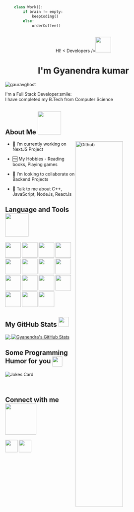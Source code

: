 ```python
    class Work():
        if brain != empty:
            keepCoding()
        else:
            orderCoffee()
        
```
<div>
<p align="center"> HI! < Developers /><img src = "https://raw.githubusercontent.com/MartinHeinz/MartinHeinz/master/wave.gif" width="50"></p>
<h1 align='center'>I'm Gyanendra kumar</h1>
</div>

<p align="left"> <img src="https://komarev.com/ghpvc/?username=gauravghost&label=Visitors&color=0e75b6&style=flat" alt="gauravghost" /> </p>

<div size='20px'>I'm a Full Stack Developer:smile: 
</div>
<div size='20px'>I have completed my B.Tech from Computer Science
</div>


<h2> About Me <img src = "https://media0.giphy.com/media/KDDpcKigbfFpnejZs6/giphy.gif?cid=ecf05e47oy6f4zjs8g1qoiystc56cu7r9tb8a1fe76e05oty&rid=giphy.gif" width = "75"></h2>

<img width="55%" align="right" alt="Github" src="https://raw.githubusercontent.com/onimur/.github/master/.resources/git-header.svg" />


- 🔭 I’m currently working on NextJS Project
  
- 🆓 My Hobbies - Reading books, Playing games

- 👯 I’m looking to collaborate on Backend Projects 

- 💬 Talk to me about C++, JavaScript, NodeJs, ReactJs
 
[//]:# (Language and Tools Section)
<h2> Language and Tools <img src = "https://media2.giphy.com/media/QssGEmpkyEOhBCb7e1/giphy.gif?cid=ecf05e47a0n3gi1bfqntqmob8g9aid1oyj2wr3ds3mg700bl&rid=giphy.gif" width="75"></h2>

<p align="left">
    <img src="https://cdn.jsdelivr.net/gh/devicons/devicon/icons/javascript/javascript-original.svg" height="50px" width="50px" />
    <img src="https://cdn.jsdelivr.net/gh/devicons/devicon/icons/typescript/typescript-original.svg" height="50px" width="50px" />
    <img src="https://cdn.jsdelivr.net/gh/devicons/devicon/icons/c/c-original.svg" height="50px" width="50px" />
    <img src="https://cdn.jsdelivr.net/gh/devicons/devicon/icons/cplusplus/cplusplus-original.svg"  height="50px" width="50px" />
    <img src="https://cdn.jsdelivr.net/gh/devicons/devicon/icons/react/react-original.svg" height="50px" width="50px"/>
    <img src="https://cdn.jsdelivr.net/gh/devicons/devicon/icons/nextjs/nextjs-original.svg" height="50px" width="50px"/>
    <img src="https://cdn.jsdelivr.net/gh/devicons/devicon/icons/nodejs/nodejs-original.svg" height="50px" width="50px"/>
    <img src="https://cdn.jsdelivr.net/gh/devicons/devicon/icons/express/express-original.svg" height="50px" width="50px"/>
    <img src="https://cdn.jsdelivr.net/gh/devicons/devicon/icons/mysql/mysql-original.svg" height="50px" width="50px"/>
    <img src="https://cdn.jsdelivr.net/gh/devicons/devicon/icons/sequelize/sequelize-original.svg" height="50px" width="50px"/>
    <img src="https://cdn.jsdelivr.net/gh/devicons/devicon/icons/mongodb/mongodb-original.svg" height="50px" width="50px"/>
    <img src="https://cdn.jsdelivr.net/gh/devicons/devicon/icons/git/git-original.svg" height="50px" width="50px"/>
    <img src="https://cdn.jsdelivr.net/gh/devicons/devicon/icons/linux/linux-original.svg" height="50px" width="50px" />
    <img src="https://cdn.jsdelivr.net/gh/devicons/devicon/icons/amazonwebservices/amazonwebservices-original.svg" height="50px" width="50px"/>
    <img src="https://cdn.jsdelivr.net/gh/devicons/devicon/icons/docker/docker-original.svg" height="50px" width="50px"/>
    </p>


<h2> My GitHub Stats <img src='https://media1.giphy.com/media/du3J3cXyzhj75IOgvA/giphy.gif?cid=ecf05e47x2g034i9pzwtzzsd3xgg2w9nr94t4tflbbgo3008&rid=giphy.gif' width='32'> </h2>

<a href="https://github.com/gauravghost">
  <img align="center" src="https://github-readme-stats.vercel.app/api/top-langs/?username=gauravghost&hide_progress=true&show_icons=true&hide=java&line_height=27&locale=en&count_private=true&layout=compact&theme=radical" />
</a>
<a href="https://github.com/gauravghost">
  <img align="center" src="https://github-readme-stats.vercel.app/api?username=gauravghost&show_icons=true&line_height=27&count_private=true&theme=radical" alt="Gyanendra's GitHub Stats" />
</a>


<h2> Some Programming Humor for you <img align ='center' src='https://media2.giphy.com/media/UQDSBzfyiBKvgFcSTw/giphy.gif?cid=ecf05e47p3cd513axbek3f56ti3jzizq8hincw20jauyyfyw&rid=giphy.gif' width = '32'></h2>

![Jokes Card](https://readme-jokes.vercel.app/api?theme=tokyonight)


<br>
<h2> Connect with me <img src='https://raw.githubusercontent.com/ShahriarShafin/ShahriarShafin/main/Assets/handshake.gif' width="100"> </h2>
<p align="left">
    <a href = 'https://www.linkedin.com/in/gyanendrak874' target="_blank"> <img src="https://cdn.jsdelivr.net/gh/devicons/devicon/icons/linkedin/linkedin-original.svg" width = '40px' /></a> 
    <a href = 'https://twitter.com/Gyanendrak874' target="_blank"> <img src="https://cdn.jsdelivr.net/gh/devicons/devicon/icons/twitter/twitter-original.svg" width = '40px' /></a> 
</p>
